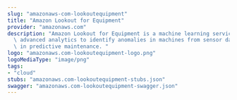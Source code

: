 ```yaml
---
slug: "amazonaws-com-lookoutequipment"
title: "Amazon Lookout for Equipment"
provider: "amazonaws.com"
description: "Amazon Lookout for Equipment is a machine learning service that uses\
  \ advanced analytics to identify anomalies in machines from sensor data for use\
  \ in predictive maintenance. "
logo: "amazonaws.com-lookoutequipment-logo.png"
logoMediaType: "image/png"
tags:
- "cloud"
stubs: "amazonaws.com-lookoutequipment-stubs.json"
swagger: "amazonaws.com-lookoutequipment-swagger.json"
---
```

